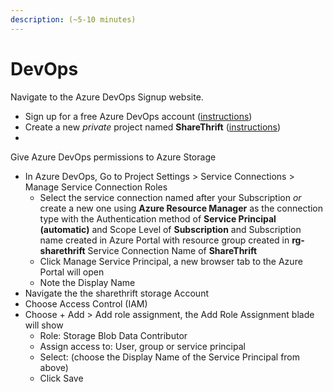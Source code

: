 ```yaml
---
description: (~5-10 minutes)
---
```


# DevOps

Navigate to the Azure DevOps Signup website.

* Sign up for a free Azure DevOps account ([instructions](https://docs.microsoft.com/en-us/azure/devops/user-guide/sign-up-invite-teammates?view=azure-devops))
* Create a new _private_ project named **ShareThrift** ([instructions](https://docs.microsoft.com/en-us/azure/devops/organizations/projects/create-project?view=azure-devops\&tabs=preview-page))&#x20;
*



Give Azure DevOps permissions to Azure Storage



* In Azure DevOps, Go to Project Settings > Service Connections >  Manage Service Connection Roles
  * Select the service connection named after your Subscription _or_ create a new one using **Azure Resource Manager** as the connection type with the Authentication method of **Service Principal (automatic)** and Scope Level of **Subscription** and Subscription name created in Azure Portal with resource group created in **rg-sharethrift** Service Connection Name of **ShareThrift**&#x20;
  * Click Manage Service Principal, a new browser tab to the Azure Portal will open
  * Note the Display Name
* Navigate the the sharethrift storage Account
* Choose Access Control (IAM)
* Choose + Add > Add role assignment, the Add Role Assignment blade will show
  * Role: Storage Blob Data Contributor
  * Assign access to: User, group or service principal
  * Select: (choose the Display Name of the Service Principal from above)
  * Click Save

